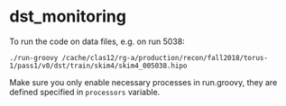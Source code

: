 # dst_monitoring
To run the code on data files, e.g. on run 5038:
```
./run-groovy /cache/clas12/rg-a/production/recon/fall2018/torus-1/pass1/v0/dst/train/skim4/skim4_005038.hipo
```

Make sure you only enable necessary processes in run.groovy, they are defined specified in ```processors``` variable.
